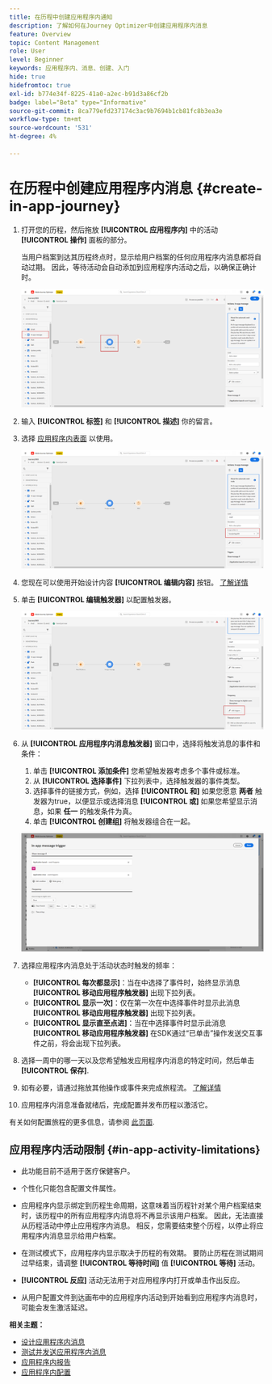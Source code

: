 ```yaml
---
title: 在历程中创建应用程序内通知
description: 了解如何在Journey Optimizer中创建应用程序内消息
feature: Overview
topic: Content Management
role: User
level: Beginner
keywords: 应用程序内、消息、创建、入门
hide: true
hidefromtoc: true
exl-id: b774e34f-8225-41a0-a2ec-b91d3a86cf2b
badge: label="Beta" type="Informative"
source-git-commit: 8ca779efd237174c3ac9b7694b1cb81fc8b3ea3e
workflow-type: tm+mt
source-wordcount: '531'
ht-degree: 4%

---
```


# 在历程中创建应用程序内消息 {#create-in-app-journey}

1. 打开您的历程，然后拖放 **[!UICONTROL 应用程序内]** 中的活动 **[!UICONTROL 操作]** 面板的部分。

   当用户档案到达其历程终点时，显示给用户档案的任何应用程序内消息都将自动过期。 因此，等待活动会自动添加到应用程序内活动之后，以确保正确计时。

   ![](assets/in_app_journey_1.png)

1. 输入 **[!UICONTROL 标签]** 和 **[!UICONTROL 描述]** 你的留言。

1. 选择 [应用程序内表面](inapp-configuration.md) 以使用。

   ![](assets/in_app_journey_2.png)

1. 您现在可以使用开始设计内容 **[!UICONTROL 编辑内容]** 按钮。 [了解详情](design-in-app.md)

1. 单击 **[!UICONTROL 编辑触发器]** 以配置触发器。

   ![](assets/in_app_journey_4.png)

1. 从 **[!UICONTROL 应用程序内消息触发器]** 窗口中，选择将触发消息的事件和条件：

   1. 单击 **[!UICONTROL 添加条件]** 您希望触发器考虑多个事件或标准。
   1. 从 **[!UICONTROL 选择事件]** 下拉列表中，选择触发器的事件类型。
   1. 选择事件的链接方式，例如，选择 **[!UICONTROL 和]** 如果您愿意 **两者** 触发器为true，以便显示或选择消息 **[!UICONTROL 或]** 如果您希望显示消息，如果 **任一** 的触发条件为真。
   1. 单击 **[!UICONTROL 创建组]** 将触发器组合在一起。

   ![](assets/in_app_journey_3.png)

1. 选择应用程序内消息处于活动状态时触发的频率：

   * **[!UICONTROL 每次都显示]**：当在中选择了事件时，始终显示消息 **[!UICONTROL 移动应用程序触发器]** 出现下拉列表。
   * **[!UICONTROL 显示一次]**：仅在第一次在中选择事件时显示此消息 **[!UICONTROL 移动应用程序触发器]** 出现下拉列表。
   * **[!UICONTROL 显示直至点进]**：当在中选择事件时显示此消息 **[!UICONTROL 移动应用程序触发器]** 在SDK通过“已单击”操作发送交互事件之前，将会出现下拉列表。

1. 选择一周中的哪一天以及您希望触发应用程序内消息的特定时间，然后单击 **[!UICONTROL 保存]**.

1. 如有必要，请通过拖放其他操作或事件来完成旅程流。 [了解详情](../building-journeys/about-journey-activities.md)

1. 应用程序内消息准备就绪后，完成配置并发布历程以激活它。

有关如何配置旅程的更多信息，请参阅 [此页面](../building-journeys/journey-gs.md).

## 应用程序内活动限制 {#in-app-activity-limitations}

* 此功能目前不适用于医疗保健客户。

* 个性化只能包含配置文件属性。

* 应用程序内显示绑定到历程生命周期，这意味着当历程针对某个用户档案结束时，该历程中的所有应用程序内消息将不再显示该用户档案。  因此，无法直接从历程活动中停止应用程序内消息。 相反，您需要结束整个历程，以停止将应用程序内消息显示给用户档案。

* 在测试模式下，应用程序内显示取决于历程的有效期。 要防止历程在测试期间过早结束，请调整 **[!UICONTROL 等待时间]** 值 **[!UICONTROL 等待]** 活动。

* **[!UICONTROL 反应]** 活动无法用于对应用程序内打开或单击作出反应。

* 从用户配置文件到达画布中的应用程序内活动到开始看到应用程序内消息时，可能会发生激活延迟。

**相关主题：**

* [设计应用程序内消息](design-in-app.md)
* [测试并发送应用程序内消息](send-in-app.md)
* [应用程序内报告](../reports/campaign-global-report.md#inapp-report)
* [应用程序内配置](inapp-configuration.md)
